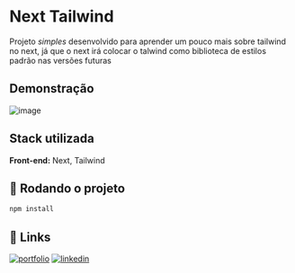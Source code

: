 # Next Tailwind

Projeto _simples_ desenvolvido para aprender um pouco mais sobre tailwind no next, já que o next irá colocar o talwind como biblioteca de estilos padrão nas versões futuras

## Demonstração

![image](https://user-images.githubusercontent.com/103855358/228044023-611d3875-6481-43da-9c6b-c272ae64e14c.png)

## Stack utilizada

**Front-end:** Next, Tailwind

## 🚀 Rodando o projeto

```bash
npm install
```

## 🔗 Links

[![portfolio](https://img.shields.io/badge/my_portfolio-000?style=for-the-badge&logo=ko-fi&logoColor=white)](https://felipepeduardodev.netlify.app)
[![linkedin](https://img.shields.io/badge/linkedin-0A66C2?style=for-the-badge&logo=linkedin&logoColor=white)](https://www.linkedin.com/in/felipepereiraeduardo/)
